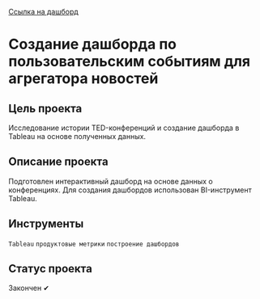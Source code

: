 [Ссылка на дашборд](https://public.tableau.com/views/final_16965010854470/sheet2?:language=en-US&:display_count=n&:origin=viz_share_link)

# Создание дашборда по пользовательским событиям для агрегатора новостей

## Цель проекта
Исследование истории TED-конференций и создание дашборда в Tableau на основе полученных данных.

## Описание проекта
Подготовлен интерактивный дашборд на основе данных о конференциях. Для создания дашбордов использован BI-инструмент Tableau. 

## Инструменты
`Tableau` `продуктовые метрики` `построение дашбордов`

## Статус проекта
Закончен ✔
